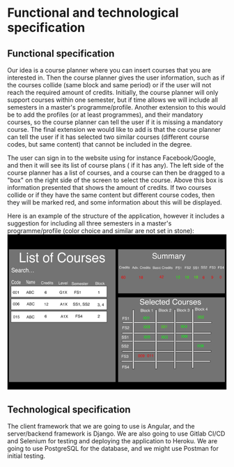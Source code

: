 # Functional and technological specification

## Functional specification

Our idea is a course planner where you can insert courses that you are interested in. Then the course planner gives the
user information, such as if the courses collide (same block and same period) or if the user will not reach the required
amount of credits. Initially, the course planner will only support courses within one semester, but if time allows we
will include all semesters in a master's programme/profile. Another extension to this would be to add the profiles (or
at least programmes), and their mandatory courses, so the course planner can tell the user if it is missing a mandatory
course. The final extension we would like to add is that the course planner can tell the user if it has selected two
similar courses (different course codes, but same content) that cannot be included in the degree.

The user can sign in to the website using for instance Facebook/Google, and then it will see its list of course plans (
if it has any). The left side of the course planner has a list of courses, and a course can then be dragged to a "box"
on the right side of the screen to select the course. Above this box is information presented that shows the amount of
credits. If two courses collide or if they have the same content but different course codes, then they will be marked
red, and some information about this will be displayed.

Here is an example of the structure of the application, however it includes a suggestion for including all three
semesters in a master's programme/profile (color choice and similar are not set in stone):
![](assets/CoursePlannerExample.png)

## Technological specification

The client framework that we are going to use is Angular, and the server/backend framework is Django. We are also going
to use Gitlab CI/CD and Selenium for testing and deploying the application to Heroku. We are going to use PostgreSQL for
the database, and we might use Postman for initial testing.
